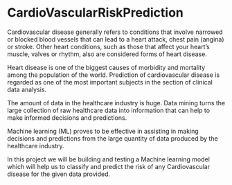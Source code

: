 # CardioVascularRiskPrediction
Cardiovascular disease generally refers to conditions that involve narrowed or blocked blood vessels that can lead to a heart attack, chest pain (angina) or stroke. Other heart conditions, such as those that affect your heart’s muscle, valves or rhythm, also are considered forms of heart disease.

Heart disease is one of the biggest causes of morbidity and mortality among the population of the world. Prediction of cardiovascular disease is regarded as one of the most important subjects in the section of clinical data analysis.

The amount of data in the healthcare industry is huge. Data mining turns the large collection of raw healthcare data into information that can help to make informed decisions and predictions.

Machine learning (ML) proves to be effective in assisting in making decisions and predictions from the large quantity of data produced by the healthcare industry.

In this project we will be building and testing a Machine learning model which will help us to classify and predict the risk of any Cardiovascular disease for the given data provided.

